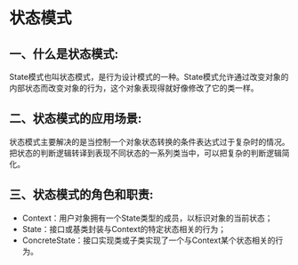 # 状态模式

## 一、什么是状态模式:
State模式也叫状态模式，是行为设计模式的一种。State模式允许通过改变对象的内部状态而改变对象的行为，这个对象表现得就好像修改了它的类一样。

## 二、状态模式的应用场景:
状态模式主要解决的是当控制一个对象状态转换的条件表达式过于复杂时的情况。把状态的判断逻辑转译到表现不同状态的一系列类当中，可以把复杂的判断逻辑简化。

## 三、状态模式的角色和职责:
* Context：用户对象拥有一个State类型的成员，以标识对象的当前状态； 
* State：接口或基类封装与Context的特定状态相关的行为；
* ConcreteState：接口实现类或子类实现了一个与Context某个状态相关的行为。